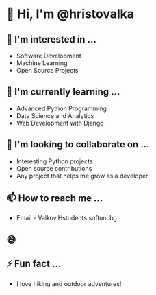 # 👋 Hi, I'm @hristovalka

## 👀 I'm interested in ...
- Software Development
- Machine Learning
- Open Source Projects

## 🌱 I'm currently learning ...
- Advanced Python Programming
- Data Science and Analytics
- Web Development with Django

## 💞️ I'm looking to collaborate on ...
- Interesting Python projects
- Open source contributions
- Any project that helps me grow as a developer

## 📫 How to reach me ...
- Email - Valkov.Hstudents.softuni.bg
## 😄 

## ⚡ Fun fact ...
- I love hiking and outdoor adventures!


